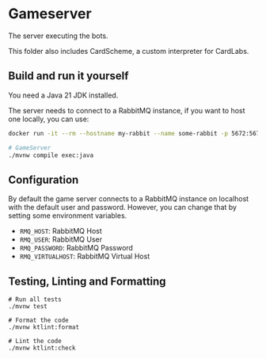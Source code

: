 # Gameserver

The server executing the bots.

This folder also includes CardScheme, a custom interpreter for CardLabs.

## Build and run it yourself

You need a Java 21 JDK installed.

The server needs to connect to a RabbitMQ instance, if you want to host one locally, you can use:

```bash
docker run -it --rm --hostname my-rabbit --name some-rabbit -p 5672:5672 -p 15672:15672 rabbitmq:3-management
```

```bash
# GameServer
./mvnw compile exec:java
```

## Configuration

By default the game server connects to a RabbitMQ instance on localhost with the default user and password.
However, you can change that by setting some environment variables.

- `RMQ_HOST`:  RabbitMQ Host
- `RMQ_USER`: RabbitMQ User
- `RMQ_PASSWORD`: RabbitMQ Password
- `RMQ_VIRTUALHOST`: RabbitMQ Virtual Host

## Testing, Linting and Formatting

```
# Run all tests
./mvnw test

# Format the code
./mvnw ktlint:format

# Lint the code
./mvnw ktlint:check
```
